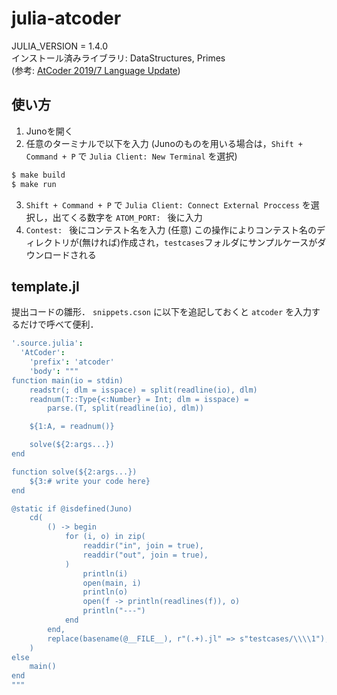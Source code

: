 # julia-atcoder
JULIA_VERSION = 1.4.0  
インストール済みライブラリ: DataStructures, Primes  
(参考: [AtCoder 2019/7 Language Update](https://docs.google.com/spreadsheets/d/1PmsqufkF3wjKN6g1L0STS80yP4a6u-VdGiEv5uOHe0M/edit#gid=0&range=57:57))

## 使い方
1. Junoを開く
1. 任意のターミナルで以下を入力 (Junoのものを用いる場合は，`Shift + Command + P` で `Julia Client: New Terminal` を選択)
```sh
$ make build
$ make run
```
3. `Shift + Command + P` で `Julia Client: Connect External Proccess` を選択し，出てくる数字を `ATOM_PORT: ` 後に入力
1. `Contest: ` 後にコンテスト名を入力 (任意)
  この操作によりコンテスト名のディレクトリが(無ければ)作成され，`testcases`フォルダにサンプルケースがダウンロードされる

## template.jl
提出コードの雛形．
`snippets.cson` に以下を追記しておくと `atcoder` を入力するだけで呼べて便利．
```cson
'.source.julia':
  'AtCoder':
    'prefix': 'atcoder'
    'body': """
function main(io = stdin)
    readstr(; dlm = isspace) = split(readline(io), dlm)
    readnum(T::Type{<:Number} = Int; dlm = isspace) =
        parse.(T, split(readline(io), dlm))

    ${1:A, = readnum()}

    solve(${2:args...})
end

function solve(${2:args...})
    ${3:# write your code here}
end

@static if @isdefined(Juno)
    cd(
        () -> begin
            for (i, o) in zip(
                readdir("in", join = true),
                readdir("out", join = true),
            )
                println(i)
                open(main, i)
                println(o)
                open(f -> println(readlines(f)), o)
                println("---")
            end
        end,
        replace(basename(@__FILE__), r"(.+).jl" => s"testcases/\\\\1"),
    )
else
    main()
end
"""
```
